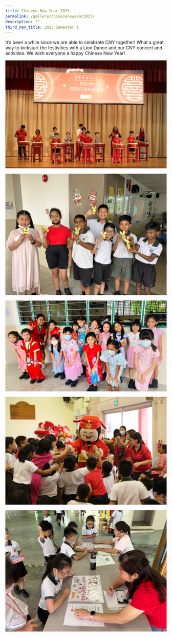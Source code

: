 ```yaml
---
title: Chinese New Year 2023
permalink: /gallery/chinesenewyear2023/
description: ""
third_nav_title: 2023 Semester 1
---
```

It’s been a while since we are able to celebrate CNY together! What a great way to kickstart the festivities with a Lion Dance and our CNY concert and activities. We wish everyone a happy Chinese New Year!

![](/images/326118575_700948494896596_6952661152673295153_n.jpg)

![](/images/325772520_876632373604484_3583868910971621569_n.jpg)

![](/images/325786084_1531636774000150_7943187104387437511_n.jpg)

![](/images/326498801_557093966333804_1520155906859822726_n.jpg) 
 
 ![](/images/326102835_1223248375246875_2343836223606801259_n.jpg)
